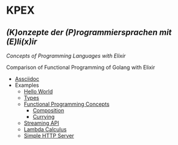 # KPEX

## *(**K**)onzepte der (**P**)rogrammiersprachen mit (**E**)li(**x**)ir*  

*Concepts of Programming Languages with Elixir*

Comparison of Functional Programming of Golang with Elixir

- [Assciidoc](elixir_jojahn.adoc)
- Examples
  - [Hello World](hello_world/)
  - [Types](types/)
  - [Functional Programming Concepts](Functional%20Programming%20Concepts/)
    - [Composition](Functional%20Programming%20Concepts/composition/)
    - [Currying](Functional%20Programming%20Concepts/currying/)
  - [Streaming API](stream/)
  - [Lambda Calculus](lambda_calculus/)
  - [Simple HTTP Server](simple_http/)
